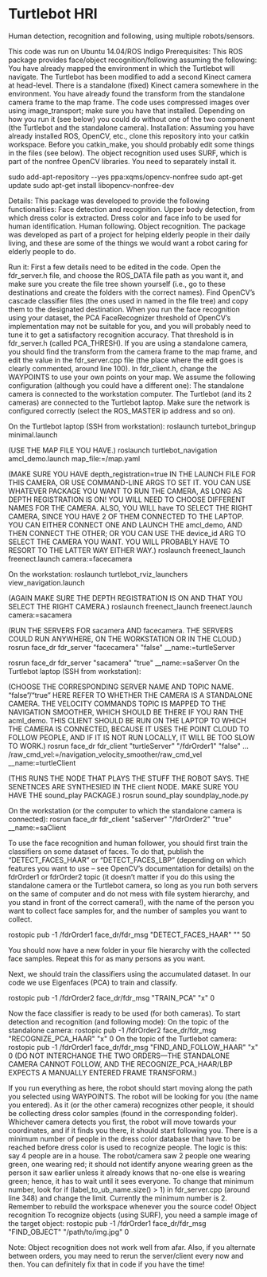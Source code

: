 # Turtlebot HRI
Human detection, recognition and following, using multiple robots/sensors.

This code was run on Ubuntu 14.04/ROS Indigo 
Prerequisites:
This ROS package provides face/object recognition/following assuming the following:
You have already mapped the environment in which the Turtlebot will navigate.
The Turtlebot has been modified to add a second Kinect camera at head-level.
There is a standalone (fixed) Kinect camera somewhere in the environment.
You have already found the transform from the standalone camera frame to the map frame.
The code uses compressed images over using image_transport; make sure you have that installed.
Depending on how you run it (see below) you could do without one of the two component (the Turtlebot and the standalone camera).
Installation:
Assuming you have already installed ROS, OpenCV, etc., clone this repository into your catkin workspace. Before you catkin_make, you should probably edit some things in the files (see below).
The object recognition used uses SURF, which is part of the nonfree OpenCV libraries. You need to separately install it.

sudo add-apt-repository --yes ppa:xqms/opencv-nonfree
sudo apt-get update 
sudo apt-get install libopencv-nonfree-dev


Details:
This package was developed to provide the following functionalities:
Face detection and recognition.
Upper body detection, from which dress color is extracted.
Dress color and face info to be used for human identification.
Human following.
Object recognition.
The package was developed as part of a project for helping elderly people in their daily living, and these are some of the things we would want a robot caring for elderly people to do.

Run it:
First a few details need to be edited in the code.
Open the fdr_server.h file, and choose the ROS_DATA file path as you want it, and make sure you create the file tree shown yourself (i.e., go to these destinations and create the folders with the correct names).
Find OpenCV’s cascade classifier files (the ones used in named in the file tree) and copy them to the designated destination.
When you run the face recognition using your dataset, the PCA FaceRecognizer threshold of OpenCV’s implementation may not be suitable for you, and you will probably need to tune it to get a satisfactory recognition accuracy. That threshold is in fdr_server.h (called PCA_THRESH).
If you are using a standalone camera, you should find the transform from the camera frame to the map frame, and edit the value in the fdr_server.cpp file (the place where the edit goes is clearly commented, around line 100).
In fdr_client.h, change the WAYPOINTS to use your own points on your map.
We assume the following configuration (although you could have a different one):
The standalone camera is connected to the workstation computer.
The Turtlebot (and its 2 cameras) are connected to the Turtlebot laptop.
Make sure the network is configured correctly (select the ROS_MASTER ip address and so on).

On the Turtlebot laptop (SSH from workstation):
roslaunch turtebot_bringup minimal.launch


(USE THE MAP FILE YOU HAVE.)
roslaunch turtlebot_navigation amcl_demo.launch map_file:=/map.yaml


(MAKE SURE YOU HAVE depth_registration=true IN THE LAUNCH FILE FOR THIS CAMERA, OR USE COMMAND-LINE ARGS TO SET IT. YOU CAN USE WHATEVER PACKAGE YOU WANT TO RUN THE CAMERA, AS LONG AS DEPTH REGISTRATION IS ON! YOU WILL NEED TO CHOOSE DIFFERENT NAMES FOR THE CAMERA. ALSO, YOU WILL have TO SELECT THE RIGHT CAMERA, SINCE YOU HAVE 2 OF THEM CONNECTED TO THE LAPTOP. YOU CAN EITHER CONNECT ONE AND LAUNCH THE amcl_demo, AND THEN CONNECT THE OTHER; OR YOU CAN USE THE device_id ARG TO SELECT THE CAMERA YOU WANT. YOU WILL PROBABLY HAVE TO RESORT TO THE LATTER WAY EITHER WAY.)
roslaunch freenect_launch freenect.launch camera:=facecamera


On the workstation:
roslaunch turtlebot_rviz_launchers view_navigation.launch


(AGAIN MAKE SURE THE DEPTH REGISTRATION IS ON AND THAT YOU SELECT THE RIGHT CAMERA.)
roslaunch freenect_launch freenect.launch camera:=sacamera


(RUN THE SERVERS FOR sacamera AND facecamera. THE SERVERS COULD RUN ANYWHERE, ON THE WORKSTATION OR IN THE CLOUD.)
rosrun face_dr fdr_server "facecamera" "false" __name:=turtleServer

rosrun face_dr fdr_server "sacamera" "true" __name:=saServer
On the Turtlebot laptop (SSH from workstation):

(CHOOSE THE CORRESPONDING SERVER NAME AND TOPIC NAME. “false”/“true” HERE REFER TO WHETHER THE CAMERA IS A STANDALONE CAMERA. THE VELOCITY COMMANDS TOPIC IS MAPPED TO THE NAVIGATION SMOOTHER, WHICH SHOULD BE THERE IF YOU RAN THE acml_demo. THIS CLIENT SHOULD BE RUN ON THE LAPTOP TO WHICH THE CAMERA IS CONNECTED, BECAUSE IT USES THE POINT CLOUD TO FOLLOW PEOPLE, AND IF IT IS NOT RUN LOCALLY, IT WILL BE TOO SLOW TO WORK.)
rosrun face_dr fdr_client "turtleServer" "/fdrOrder1" "false" … /raw_cmd_vel:=/navigation_velocity_smoother/raw_cmd_vel __name:=turtleClient


(THIS RUNS THE NODE THAT PLAYS THE STUFF THE ROBOT SAYS. THE SENETNCES ARE SYNTHESIED IN THE client NODE. MAKE SURE YOU HAVE THE sound_play PACKAGE.)
rosrun sound_play soundplay_node.py


On the workstation (or the computer to which the standalone camera is connected):
rosrun face_dr fdr_client "saServer" "/fdrOrder2" "true" __name:=saClient


To use the face recognition and human follower, you should first train the classifiers on some dataset of faces. To do that, publish the “DETECT_FACES_HAAR” or “DETECT_FACES_LBP” (depending on which features you want to use – see OpenCV’s documentation for details) on the fdrOrder1 or fdrOrder2 topic (it doesn’t matter if you do this using the standalone camera or the Turtlebot camera, so long as you run both servers on the same of computer and do not mess with file system hierarchy, and you stand in front of the correct camera!), with the name of the person you want to collect face samples for, and the number of samples you want to collect.

rostopic pub -1 /fdrOrder1 face_dr/fdr_msg "DETECT_FACES_HAAR" "<name>" 50

You should now have a new folder in your file hierarchy with the collected face samples.
Repeat this for as many persons as you want.


Next, we should train the classifiers using the accumulated dataset. In our code we use Eigenfaces (PCA) to train and classify.

rostopic pub -1 /fdrOrder2 face_dr/fdr_msg "TRAIN_PCA" "x" 0

Now the face classifier is ready to be used (for both cameras).
To start detection and recognition (and following mode):
On the topic of the standalone camera:
rostopic pub -1 /fdrOrder2 face_dr/fdr_msg "RECOGNIZE_PCA_HAAR" "x" 0
On the topic of the Turtlebot camera:
rostopic pub -1 /fdrOrder1 face_dr/fdr_msg "FIND_AND_FOLLOW_HAAR" "x" 0
(DO NOT INTERCHANGE THE TWO ORDERS—THE STANDALONE CAMERA CANNOT FOLLOW, AND THE RECOGNIZE_PCA_HAAR/LBP EXPECTS A MANUALLY ENTERED FRAME TRANSFORM.)

If you run everything as here, the robot should start moving along the path you selected using WAYPOINTS. The robot will be looking for you (the name you entered). As it (or the other camera) recognizes other people, it should be collecting dress color samples (found in the corresponding folder). Whichever camera detects you first, the robot will move towards your coordinates, and if it finds you there, it should start following you.
There is a minimum number of people in the dress color database that have to be reached before dress color is used to recognize people. The logic is this: say 4 people are in a house. The robot/camera saw 2 people one wearing green, one wearing red; it should not identify anyone wearing green as the person it saw earlier unless it already knows that no-one else is wearing green; hence, it has to wait until it sees everyone. To change that minimum number, look for
		if (label_to_ub_name.size() > 1)
in fdr_server.cpp (around line 348) and change the limit. Currently the minimum number is 2. Remember to rebuild the workspace whenever you the source code!
Object recognition
To recognize objects (using SURF), you need a sample image of the target object:
rostopic pub -1 /fdrOrder1 face_dr/fdr_msg "FIND_OBJECT" "/path/to/img.jpg" 0

Note: Object recognition does not work well from afar. Also, if you alternate between orders, you may need to rerun the server/client every now and then. You can definitely fix that in code if you have the time!
